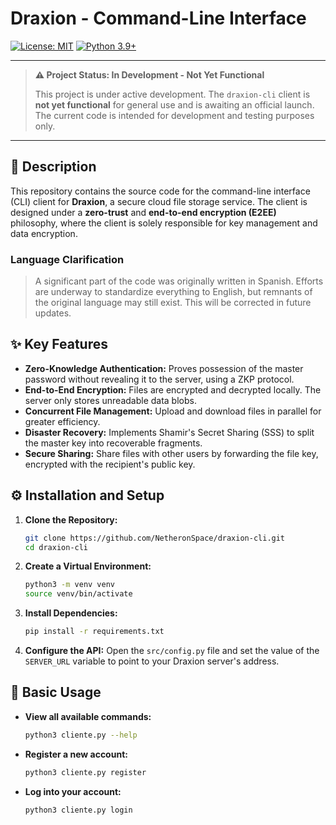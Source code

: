 # Draxion - Command-Line Interface

[![License: MIT](https://img.shields.io/badge/License-MIT-blue.svg)](https://opensource.org/licenses/MIT)
[![Python 3.9+](https://img.shields.io/badge/python-3.9+-blue.svg)](https://www.python.org/downloads/release/python-390/)

---

> **⚠️ Project Status: In Development - Not Yet Functional**
> 
> This project is under active development. The `draxion-cli` client is **not yet functional** for general use and is awaiting an official launch. The current code is intended for development and testing purposes only.

---

## 📜 Description

This repository contains the source code for the command-line interface (CLI) client for **Draxion**, a secure cloud file storage service. The client is designed under a **zero-trust** and **end-to-end encryption (E2EE)** philosophy, where the client is solely responsible for key management and data encryption.

### Language Clarification

> A significant part of the code was originally written in Spanish. Efforts are underway to standardize everything to English, but remnants of the original language may still exist. This will be corrected in future updates.

## ✨ Key Features

*   **Zero-Knowledge Authentication:** Proves possession of the master password without revealing it to the server, using a ZKP protocol.
*   **End-to-End Encryption:** Files are encrypted and decrypted locally. The server only stores unreadable data blobs.
*   **Concurrent File Management:** Upload and download files in parallel for greater efficiency.
*   **Disaster Recovery:** Implements Shamir's Secret Sharing (SSS) to split the master key into recoverable fragments.
*   **Secure Sharing:** Share files with other users by forwarding the file key, encrypted with the recipient's public key.

## ⚙️ Installation and Setup

1.  **Clone the Repository:**
    ```sh
    git clone https://github.com/NetheronSpace/draxion-cli.git
    cd draxion-cli
    ```

2.  **Create a Virtual Environment:**
    ```sh
    python3 -m venv venv
    source venv/bin/activate
    ```

3.  **Install Dependencies:**
    ```sh
    pip install -r requirements.txt
    ```

4.  **Configure the API:**
    Open the `src/config.py` file and set the value of the `SERVER_URL` variable to point to your Draxion server's address.

## 🚀 Basic Usage

*   **View all available commands:**
    ```sh
    python3 cliente.py --help
    ```

*   **Register a new account:**
    ```sh
    python3 cliente.py register
    ```

*   **Log into your account:**
    ```sh
    python3 cliente.py login
    ```